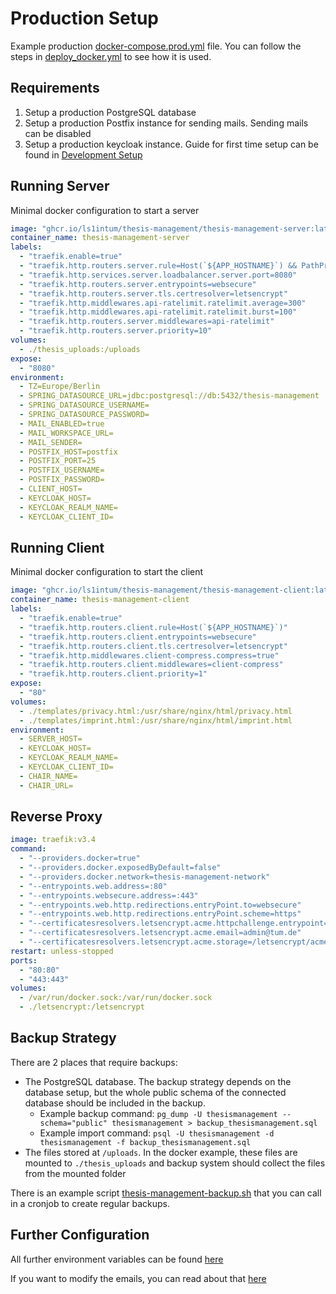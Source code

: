 # Production Setup

Example production [docker-compose.prod.yml](/docker-compose.prod.yml) file. 
You can follow the steps in [deploy_docker.yml](../.github/workflows/deploy_docker.yml) to see how it is used.

## Requirements

1. Setup a production PostgreSQL database
2. Setup a production Postfix instance for sending mails. Sending mails can be disabled
3. Setup a production keycloak instance. Guide for first time setup can be found in [Development Setup](DEVELOPMENT.md)

## Running Server
Minimal docker configuration to start a server
```yaml
image: "ghcr.io/ls1intum/thesis-management/thesis-management-server:latest"
container_name: thesis-management-server
labels:
  - "traefik.enable=true"
  - "traefik.http.routers.server.rule=Host(`${APP_HOSTNAME}`) && PathPrefix(`/api`)"
  - "traefik.http.services.server.loadbalancer.server.port=8080"
  - "traefik.http.routers.server.entrypoints=websecure"
  - "traefik.http.routers.server.tls.certresolver=letsencrypt"
  - "traefik.http.middlewares.api-ratelimit.ratelimit.average=300"
  - "traefik.http.middlewares.api-ratelimit.ratelimit.burst=100"
  - "traefik.http.routers.server.middlewares=api-ratelimit"
  - "traefik.http.routers.server.priority=10"
volumes:
  - ./thesis_uploads:/uploads
expose:
  - "8080"
environment:
  - TZ=Europe/Berlin
  - SPRING_DATASOURCE_URL=jdbc:postgresql://db:5432/thesis-management
  - SPRING_DATASOURCE_USERNAME=
  - SPRING_DATASOURCE_PASSWORD=
  - MAIL_ENABLED=true
  - MAIL_WORKSPACE_URL=
  - MAIL_SENDER=
  - POSTFIX_HOST=postfix
  - POSTFIX_PORT=25
  - POSTFIX_USERNAME=
  - POSTFIX_PASSWORD=
  - CLIENT_HOST=
  - KEYCLOAK_HOST=
  - KEYCLOAK_REALM_NAME=
  - KEYCLOAK_CLIENT_ID=
```

## Running Client
Minimal docker configuration to start the client
```yaml
image: "ghcr.io/ls1intum/thesis-management/thesis-management-client:latest"
container_name: thesis-management-client
labels:
  - "traefik.enable=true"
  - "traefik.http.routers.client.rule=Host(`${APP_HOSTNAME}`)"
  - "traefik.http.routers.client.entrypoints=websecure"
  - "traefik.http.routers.client.tls.certresolver=letsencrypt"
  - "traefik.http.middlewares.client-compress.compress=true"
  - "traefik.http.routers.client.middlewares=client-compress"
  - "traefik.http.routers.client.priority=1"
expose:
  - "80"
volumes:
  - ./templates/privacy.html:/usr/share/nginx/html/privacy.html
  - ./templates/imprint.html:/usr/share/nginx/html/imprint.html
environment:
  - SERVER_HOST=
  - KEYCLOAK_HOST=
  - KEYCLOAK_REALM_NAME=
  - KEYCLOAK_CLIENT_ID=
  - CHAIR_NAME=
  - CHAIR_URL=
```

## Reverse Proxy
```yaml
image: traefik:v3.4
command:
  - "--providers.docker=true"
  - "--providers.docker.exposedByDefault=false"
  - "--providers.docker.network=thesis-management-network"
  - "--entrypoints.web.address=:80"
  - "--entrypoints.websecure.address=:443"
  - "--entrypoints.web.http.redirections.entryPoint.to=websecure"
  - "--entrypoints.web.http.redirections.entryPoint.scheme=https"
  - "--certificatesresolvers.letsencrypt.acme.httpchallenge.entrypoint=web"
  - "--certificatesresolvers.letsencrypt.acme.email=admin@tum.de"
  - "--certificatesresolvers.letsencrypt.acme.storage=/letsencrypt/acme.json"
restart: unless-stopped
ports:
  - "80:80"
  - "443:443"
volumes:
  - /var/run/docker.sock:/var/run/docker.sock
  - ./letsencrypt:/letsencrypt
```

## Backup Strategy
There are 2 places that require backups:
- The PostgreSQL database. The backup strategy depends on the database setup, but the whole public schema of the connected database should be included in the backup. 
  - Example backup command: `pg_dump -U thesismanagement --schema="public" thesismanagement > backup_thesismanagement.sql`
  - Example import command: `psql -U thesismanagement -d thesismanagement -f backup_thesismanagement.sql`
- The files stored at `/uploads`. In the docker example, these files are mounted to `./thesis_uploads` and backup system should collect the files from the mounted folder

There is an example script [thesis-management-backup.sh](../thesis-management-backup.sh) that you can call in a cronjob to create regular backups.

## Further Configuration

All further environment variables can be found [here](CONFIGURATION.md) 

If you want to modify the emails, you can read about that [here](MAILS.md) 
